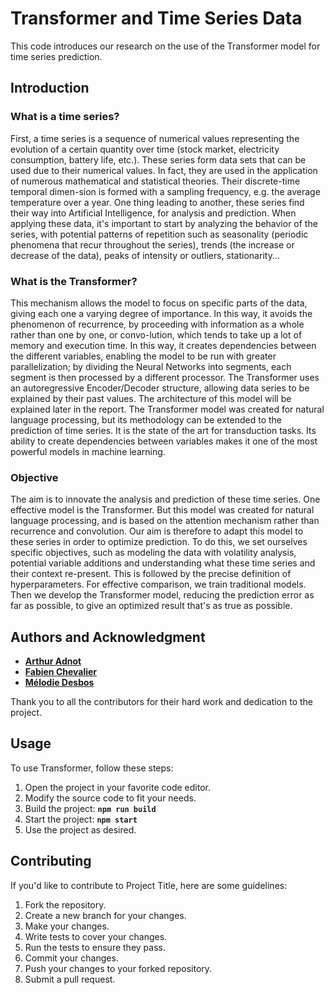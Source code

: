 ﻿# **Transformer and Time Series Data**
This code introduces our research on the use of the Transformer model for time series prediction.

## Introduction
### What is a time series?
First, a time series is a sequence of numerical values representing the evolution of a certain quantity over time (stock market, electricity consumption, battery life, etc.). These series form data sets that can be used due to their numerical values. 
In fact, they are used in the application of numerous mathematical and statistical theories. Their discrete-time temporal dimen-sion is formed with a sampling frequency, e.g. the average temperature over a year.  One thing leading to another, these series find their way into Artificial Intelligence, for analysis and prediction.
When applying these data, it's important to start by analyzing the behavior of the series, with potential patterns of repetition such as seasonality (periodic phenomena that recur throughout the series), trends (the increase or decrease of the data), peaks of intensity or outliers, stationarity...

### What is the Transformer? 
This mechanism allows the model to focus on specific parts of the data, giving each one a varying degree of importance. In this way, it avoids the phenomenon of recurrence, by proceeding with information as a whole rather than one by one, or convo-lution, which tends to take up a lot of memory and execution time. In this way, it creates dependencies between the different variables, enabling the model to be run with greater parallelization; by dividing the Neural Networks into segments, each segment is then processed by a different processor.
The Transformer uses an autoregressive Encoder/Decoder structure, allowing data series to be explained by their past values. The architecture of this model will be explained later in the report.
The Transformer model was created for natural language processing, but its methodology can be extended to the prediction of time series. It is the state of the art for transduction tasks. Its ability to create dependencies between variables makes it one of the most powerful models in machine learning.

### Objective
The aim is to innovate the analysis and prediction of these time series. One effective model is the Transformer.  But this model was created for natural language processing, and is based on the attention mechanism rather than recurrence and convolution. Our aim is therefore to adapt this model to these series in order to optimize prediction.
To do this, we set ourselves specific objectives, such as modeling the data with volatility analysis, potential variable additions and understanding what these time series and their context re-present. This is followed by the precise definition of hyperparameters. For effective comparison, we train traditional models. Then we develop the Transformer model, reducing the prediction error as far as possible, to give an optimized result that's as true as possible.

## **Authors and Acknowledgment**
- **[Arthur Adnot](https://github.com/0sfolt)**
- **[Fabien Chevalier](https://github.com/Lescolopendre)**
- **[Mélodie Desbos](https://github.com/meluxis)**
  
Thank you to all the contributors for their hard work and dedication to the project.

## **Usage**

To use Transformer, follow these steps:

1. Open the project in your favorite code editor.
2. Modify the source code to fit your needs.
3. Build the project: **`npm run build`**
4. Start the project: **`npm start`**
5. Use the project as desired.

## **Contributing**

If you'd like to contribute to Project Title, here are some guidelines:

1. Fork the repository.
2. Create a new branch for your changes.
3. Make your changes.
4. Write tests to cover your changes.
5. Run the tests to ensure they pass.
6. Commit your changes.
7. Push your changes to your forked repository.
8. Submit a pull request.
